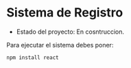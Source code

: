 <h1>Sistema de Registro</h1>

- Estado del proyecto: En cosntruccion.

Para ejecutar el sistema  debes poner:

```npm install react```
